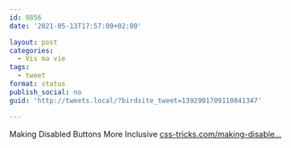 ```yaml
---
id: 9856
date: '2021-05-13T17:57:00+02:00'

layout: post
categories:
  - Vis ma vie
tags:
  - tweet
format: status
publish_social: no
guid: 'http://tweets.local/?birdsite_tweet=1392901709110841347'

---
```


Making Disabled Buttons More Inclusive [css-tricks.com/making-disable…](https://css-tricks.com/making-disabled-buttons-more-inclusive/)
